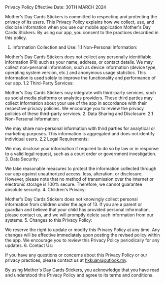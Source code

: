 Privacy Policy
Effective Date: 30TH MARCH 2024

Mother's Day Cards Stickers is committed to respecting and protecting the privacy of its users. This Privacy Policy explains how we collect, use, and disclose information when you use our mobile application Mother's Day Cards Stickers. By using our app, you consent to the practices described in this policy.
1. Information Collection and Use:
1.1 Non-Personal Information:

Mother's Day Cards Stickers does not collect any personally identifiable information (PII) such as your name, address, or contact details. We may collect non-personal information, such as device information (device type, operating system version, etc.) and anonymous usage statistics. This information is used solely to improve the functionality and performance of our app.
1.2 Third-Party Services:

Mother's Day Cards Stickers may integrate with third-party services, such as social media platforms or analytics providers. These third parties may collect information about your use of the app in accordance with their respective privacy policies. We encourage you to review the privacy policies of these third-party services.
2. Data Sharing and Disclosure:
2.1 Non-Personal Information:

We may share non-personal information with third parties for analytical or marketing purposes. This information is aggregated and does not identify individual users.
2.2 Legal Requirements:

We may disclose your information if required to do so by law or in response to a valid legal request, such as a court order or government investigation.
3. Data Security:

We take reasonable measures to protect the information collected through our app against unauthorized access, loss, alteration, or disclosure. However, please note that no method of transmission over the internet or electronic storage is 100% secure. Therefore, we cannot guarantee absolute security.
4. Children's Privacy:

Mother's Day Cards Stickers does not knowingly collect personal information from children under the age of 13. If you are a parent or guardian and believe that your child has provided personal information, please contact us, and we will promptly delete such information from our systems.
5. Changes to this Privacy Policy:

We reserve the right to update or modify this Privacy Policy at any time. Any changes will be effective immediately upon posting the revised policy within the app. We encourage you to review this Privacy Policy periodically for any updates.
6. Contact Us:

If you have any questions or concerns about this Privacy Policy or our privacy practices, please contact us at hkkuan@outlook.my.

By using Mother's Day Cards Stickers, you acknowledge that you have read and understood this Privacy Policy and agree to its terms and conditions.
